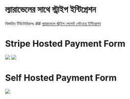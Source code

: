 # ল্যারাভেলের সাথে স্ট্রাইপ ইন্টিগ্রেশন 

বিস্তারিত টিউটোরিয়ালঃ   ## [ল্যারাভেলে স্ট্রাইপ পেমেন্ট গেটওয়ে ইন্টিগ্রেশন](https://jakir.me/laravel-stripe-payment-gateway-integration/)

# Stripe Hosted Payment Form
<img src="screenshot2.jpg"  >
<img src="screenshot3.jpg"  >

# Self Hosted Payment Form
<img src="screenshot1.jpg"  >
